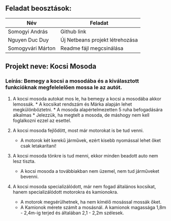 

## Feladat beosztások:
|Név|Feladat|
|------|------|
| Somogyi András| Github link|
| Nguyen Duc Duy |Új Netbeans projekt létrehozása|
| Somogyvári Márton| Readme fájl megcsinálása|

## Projekt neve: Kocsi Mosoda
### Leírás: Bemegy a kocsi a mosodába és a kiválasztott funkcióknak megfelelelően mossa le az autót.
  1. A kocsi mosoda autokat mos le, ha bemegy a kocsi a mosodába akkor lemossák.
    * A kocsikat rendszám és Márka alapján lehet megkülönböztetni.
    * A mosoda alapértelmezetten 5 ruha befogadására alkalmas
    * Jelezzük, ha megtelt a mosoda, de máshogy nem kell foglalkozni ezzel az esettel.
     
  2. A kocsi mosoda fejlődött, most már motorokat is be tud venni.
     * A motorok két kerekű járművek, ezért kisebb nyomással lehet őket csak letakarítani!

  3. A kocsi mosoda tönkre is tud menni, ekkor minden beadott auto nem lesz tiszta.
     * A kocsi mosoda a továbbiakban nem üzemel, nem tud járműveket bevenni.
     
  4. A kocsi mosoda specializálódott, már nem fogad általános kocsikat, hanem specializálódott motorokra és kamionokra.
     * A motorok megsérülhetnek, ha nem kímélő mosással mossák őket.
     * A Kamionok mérete számít a mosásnál. A kamionok magassága 1,8m - 2,4m-ig terjed és általában 2,1 - 2,2m szélesek.
